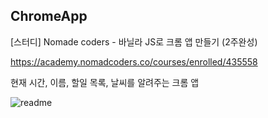 ## ChromeApp
[스터디] Nomade coders - 바닐라 JS로 크롬 앱 만들기 (2주완성)

https://academy.nomadcoders.co/courses/enrolled/435558



현재 시간, 이름, 할일 목록, 날씨를 알려주는 크롬 앱 

![readme](/Users/yujieun/study_project/ChromeApp/momentum/images/readme.png)